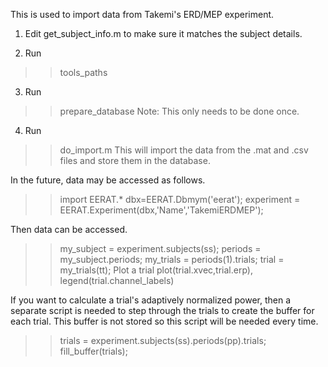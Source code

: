 This is used to import data from Takemi's ERD/MEP experiment.

1. Edit get_subject_info.m to make sure it matches the subject details.

2. Run
>> tools_paths

3. Run
>> prepare_database
Note: This only needs to be done once.

4. Run
>> do_import.m
This will import the data from the .mat and .csv files and store them in the database.

In the future, data may be accessed as follows.
>> import EERAT.*
>> dbx=EERAT.Dbmym('eerat');
>> experiment = EERAT.Experiment(dbx,'Name','TakemiERDMEP');

Then data can be accessed.
>> my_subject = experiment.subjects(ss);
>> periods = my_subject.periods;
>> my_trials = periods(1).trials;
>> trial = my_trials(tt);
Plot a trial
>> plot(trial.xvec,trial.erp), legend(trial.channel_labels)

If you want to calculate a trial's adaptively normalized power, then a 
separate script is needed to step through the trials to create the buffer
for each trial. This buffer is not stored so this script will be needed
every time.
>> trials = experiment.subjects(ss).periods(pp).trials;
>> fill_buffer(trials);